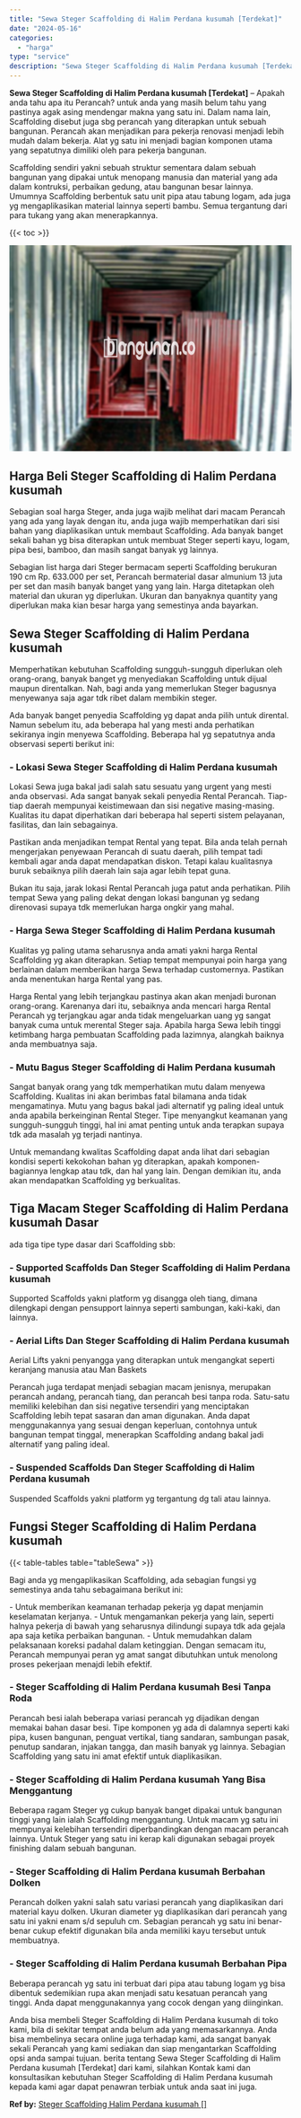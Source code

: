 ```yaml
---
title: "Sewa Steger Scaffolding di Halim Perdana kusumah [Terdekat]"
date: "2024-05-16"
categories: 
  - "harga"
type: "service"
description: "Sewa Steger Scaffolding di Halim Perdana kusumah [Terdekat]. Anda bisa membeli Steger Scaffolding di Halim Perdana kusumah di toko kami, bila di sekitar temp..."
---
```


**Sewa Steger Scaffolding di Halim Perdana kusumah \[Terdekat\]** – Apakah anda tahu apa itu Perancah? untuk anda yang masih belum tahu yang pastinya agak asing mendengar makna yang satu ini. Dalam nama lain, Scaffolding disebut juga sbg perancah yang diterapkan untuk sebuah bangunan. Perancah akan menjadikan para pekerja renovasi menjadi lebih mudah dalam bekerja. Alat yg satu ini menjadi bagian komponen utama yang sepatutnya dimiliki oleh para pekerja bangunan.

Scaffolding sendiri yakni sebuah struktur sementara dalam sebuah bangunan yang dipakai untuk menopang manusia dan material yang ada dalam kontruksi, perbaikan gedung, atau bangunan besar lainnya. Umumnya Scaffolding berbentuk satu unit pipa atau tabung logam, ada juga yg mengaplikasikan material lainnya seperti bambu. Semua tergantung dari para tukang yang akan menerapkannya.

{{< toc >}}

![Sewa Steger Scaffolding di Halim Perdana kusumah [Terdekat]](/images/sewa-scaffolding-steger-15.png)

## Harga Beli Steger Scaffolding di Halim Perdana kusumah

Sebagian soal harga Steger, anda juga wajib melihat dari macam Perancah yang ada yang layak dengan itu, anda juga wajib memperhatikan dari sisi bahan yang diaplikasikan untuk membaut Scaffolding. Ada banyak banget sekali bahan yg bisa diterapkan untuk membuat Steger seperti kayu, logam, pipa besi, bamboo, dan masih sangat banyak yg lainnya.

Sebagian list harga dari Steger bermacam seperti Scaffolding berukuran 190 cm Rp. 633.000 per set, Perancah bermaterial dasar almunium 13 juta per set dan masih banyak banget yang yang lain. Harga ditetapkan oleh material dan ukuran yg diperlukan. Ukuran dan banyaknya quantity yang diperlukan maka kian besar harga yang semestinya anda bayarkan.

## Sewa Steger Scaffolding di Halim Perdana kusumah

Memperhatikan kebutuhan Scaffolding sungguh-sungguh diperlukan oleh orang-orang, banyak banget yg menyediakan Scaffolding untuk dijual maupun direntalkan. Nah, bagi anda yang memerlukan Steger bagusnya menyewanya saja agar tdk ribet dalam membikin steger.

Ada banyak banget penyedia Scaffolding yg dapat anda pilih untuk dirental. Namun sebelum itu, ada beberapa hal yang mesti anda perhatikan sekiranya ingin menyewa Scaffolding. Beberapa hal yg sepatutnya anda observasi seperti berikut ini:

### \- Lokasi Sewa Steger Scaffolding di Halim Perdana kusumah

Lokasi Sewa juga bakal jadi salah satu sesuatu yang urgent yang mesti anda observasi. Ada sangat banyak sekali penyedia Rental Perancah. Tiap-tiap daerah mempunyai keistimewaan dan sisi negative masing-masing. Kualitas itu dapat diperhatikan dari beberapa hal seperti sistem pelayanan, fasilitas, dan lain sebagainya.

Pastikan anda menjadikan tempat Rental yang tepat. Bila anda telah pernah mengerjakan penyewaan Perancah di suatu daerah, pilih tempat tadi kembali agar anda dapat mendapatkan diskon. Tetapi kalau kualitasnya buruk sebaiknya pilih daerah lain saja agar lebih tepat guna.

Bukan itu saja, jarak lokasi Rental Perancah juga patut anda perhatikan. Pilih tempat Sewa yang paling dekat dengan lokasi bangunan yg sedang direnovasi supaya tdk memerlukan harga ongkir yang mahal.

### \- Harga Sewa Steger Scaffolding di Halim Perdana kusumah

Kualitas yg paling utama seharusnya anda amati yakni harga Rental Scaffolding yg akan diterapkan. Setiap tempat mempunyai poin harga yang berlainan dalam memberikan harga Sewa terhadap customernya. Pastikan anda menentukan harga Rental yang pas.

Harga Rental yang lebih terjangkau pastinya akan akan menjadi buronan orang-orang. Karenanya dari itu, sebaiknya anda mencari harga Rental Perancah yg terjangkau agar anda tidak mengeluarkan uang yg sangat banyak cuma untuk merental Steger saja. Apabila harga Sewa lebih tinggi ketimbang harga pembuatan Scaffolding pada lazimnya, alangkah baiknya anda membuatnya saja.

### \- Mutu Bagus Steger Scaffolding di Halim Perdana kusumah

Sangat banyak orang yang tdk memperhatikan mutu dalam menyewa Scaffolding. Kualitas ini akan berimbas fatal bilamana anda tidak mengamatinya. Mutu yang bagus bakal jadi alternatif yg paling ideal untuk anda apabila berkeinginan Rental Steger. Tipe menyangkut keamanan yang sungguh-sungguh tinggi, hal ini amat penting untuk anda terapkan supaya tdk ada masalah yg terjadi nantinya.

Untuk memandang kwalitas Scaffolding dapat anda lihat dari sebagian kondisi seperti kekokohan bahan yg diterapkan, apakah komponen-bagiannya lengkap atau tdk, dan hal yang lain. Dengan demikian itu, anda akan mendapatkan Scaffolding yg berkualitas.

## Tiga Macam Steger Scaffolding di Halim Perdana kusumah Dasar

ada tiga tipe type dasar dari Scaffolding sbb:

### \- Supported Scaffolds Dan Steger Scaffolding di Halim Perdana kusumah

Supported Scaffolds yakni platform yg disangga oleh tiang, dimana dilengkapi dengan pensupport lainnya seperti sambungan, kaki-kaki, dan lainnya.

### \- Aerial Lifts Dan Steger Scaffolding di Halim Perdana kusumah

Aerial Lifts yakni penyangga yang diterapkan untuk mengangkat seperti keranjang manusia atau Man Baskets

Perancah juga terdapat menjadi sebagian macam jenisnya, merupakan perancah andang, perancah tiang, dan perancah besi tanpa roda. Satu-satu memiliki kelebihan dan sisi negative tersendiri yang menciptakan Scaffolding lebih tepat sasaran dan aman digunakan. Anda dapat menggunakannya yang sesuai dengan keperluan, contohnya untuk bangunan tempat tinggal, menerapkan Scaffolding andang bakal jadi alternatif yang paling ideal.

### \- Suspended Scaffolds Dan Steger Scaffolding di Halim Perdana kusumah

Suspended Scaffolds yakni platform yg tergantung dg tali atau lainnya.

## Fungsi Steger Scaffolding di Halim Perdana kusumah

{{< table-tables table="tableSewa" >}}

Bagi anda yg mengaplikasikan Scaffolding, ada sebagian fungsi yg semestinya anda tahu sebagaimana berikut ini:

\- Untuk memberikan keamanan terhadap pekerja yg dapat menjamin keselamatan kerjanya. - Untuk mengamankan pekerja yang lain, seperti halnya pekerja di bawah yang seharusnya dilindungi supaya tdk ada gejala apa saja ketika perbaikan bangunan. - Untuk memudahkan dalam pelaksanaan koreksi padahal dalam ketinggian. Dengan semacam itu, Perancah mempunyai peran yg amat sangat dibutuhkan untuk menolong proses pekerjaan menajdi lebih efektif.

### \- Steger Scaffolding di Halim Perdana kusumah Besi Tanpa Roda

Perancah besi ialah beberapa variasi perancah yg dijadikan dengan memakai bahan dasar besi. Tipe komponen yg ada di dalamnya seperti kaki pipa, kusen bangunan, penguat vertikal, tiang sandaran, sambungan pasak, penutup sandaran, injakan tangga, dan masih banyak yg lainnya. Sebagian Scaffolding yang satu ini amat efektif untuk diaplikasikan.

### \- Steger Scaffolding di Halim Perdana kusumah Yang Bisa Menggantung

Beberapa ragam Steger yg cukup banyak banget dipakai untuk bangunan tinggi yang lain ialah Scaffolding menggantung. Untuk macam yg satu ini mempunyai kelebihan tersendiri diperbandingkan dengan macam perancah lainnya. Untuk Steger yang satu ini kerap kali digunakan sebagai proyek finishing dalam sebuah bangunan.

### \- Steger Scaffolding di Halim Perdana kusumah Berbahan Dolken

Perancah dolken yakni salah satu variasi perancah yang diaplikasikan dari material kayu dolken. Ukuran diameter yg diaplikasikan dari perancah yang satu ini yakni enam s/d sepuluh cm. Sebagian perancah yg satu ini benar-benar cukup efektif digunakan bila anda memiliki kayu tersebut untuk membuatnya.

### \- Steger Scaffolding di Halim Perdana kusumah Berbahan Pipa

Beberapa perancah yg satu ini terbuat dari pipa atau tabung logam yg bisa dibentuk sedemikian rupa akan menjadi satu kesatuan perancah yang tinggi. Anda dapat menggunakannya yang cocok dengan yang diinginkan.

Anda bisa membeli Steger Scaffolding di Halim Perdana kusumah di toko kami, bila di sekitar tempat anda belum ada yang memasarkannya. Anda bisa membelinya secara online juga terhadap kami, ada sangat banyak sekali Perancah yang kami sediakan dan siap mengantarkan Scaffolding opsi anda sampai tujuan. berita tentang Sewa Steger Scaffolding di Halim Perdana kusumah \[Terdekat\] dari kami, silahkan Kontak kami dan konsultasikan kebutuhan Steger Scaffolding di Halim Perdana kusumah kepada kami agar dapat penawran terbiak untuk anda saat ini juga.

**Ref by:** [Steger Scaffolding Halim Perdana kusumah []](https://id.wikipedia.org/wiki/Steger)
